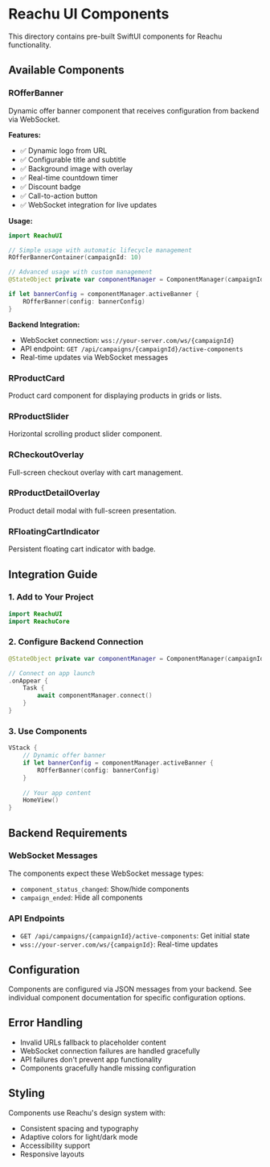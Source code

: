 # Reachu UI Components

This directory contains pre-built SwiftUI components for Reachu functionality.

## Available Components

### ROfferBanner

Dynamic offer banner component that receives configuration from backend via WebSocket.

**Features:**
- ✅ Dynamic logo from URL
- ✅ Configurable title and subtitle  
- ✅ Background image with overlay
- ✅ Real-time countdown timer
- ✅ Discount badge
- ✅ Call-to-action button
- ✅ WebSocket integration for live updates

**Usage:**
```swift
import ReachuUI

// Simple usage with automatic lifecycle management
ROfferBannerContainer(campaignId: 10)

// Advanced usage with custom management
@StateObject private var componentManager = ComponentManager(campaignId: 10)

if let bannerConfig = componentManager.activeBanner {
    ROfferBanner(config: bannerConfig)
}
```

**Backend Integration:**
- WebSocket connection: `wss://your-server.com/ws/{campaignId}`
- API endpoint: `GET /api/campaigns/{campaignId}/active-components`
- Real-time updates via WebSocket messages

### RProductCard

Product card component for displaying products in grids or lists.

### RProductSlider

Horizontal scrolling product slider component.

### RCheckoutOverlay

Full-screen checkout overlay with cart management.

### RProductDetailOverlay

Product detail modal with full-screen presentation.

### RFloatingCartIndicator

Persistent floating cart indicator with badge.

## Integration Guide

### 1. Add to Your Project

```swift
import ReachuUI
import ReachuCore
```

### 2. Configure Backend Connection

```swift
@StateObject private var componentManager = ComponentManager(campaignId: yourCampaignId)

// Connect on app launch
.onAppear {
    Task {
        await componentManager.connect()
    }
}
```

### 3. Use Components

```swift
VStack {
    // Dynamic offer banner
    if let bannerConfig = componentManager.activeBanner {
        ROfferBanner(config: bannerConfig)
    }
    
    // Your app content
    HomeView()
}
```

## Backend Requirements

### WebSocket Messages

The components expect these WebSocket message types:

- `component_status_changed`: Show/hide components
- `campaign_ended`: Hide all components

### API Endpoints

- `GET /api/campaigns/{campaignId}/active-components`: Get initial state
- `wss://your-server.com/ws/{campaignId}`: Real-time updates

## Configuration

Components are configured via JSON messages from your backend. See individual component documentation for specific configuration options.

## Error Handling

- Invalid URLs fallback to placeholder content
- WebSocket connection failures are handled gracefully
- API failures don't prevent app functionality
- Components gracefully handle missing configuration

## Styling

Components use Reachu's design system with:
- Consistent spacing and typography
- Adaptive colors for light/dark mode
- Accessibility support
- Responsive layouts
